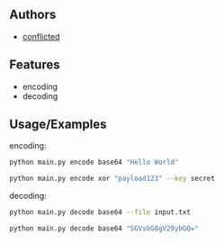 
## Authors

- [conflicted](https://www.github.com/trojaninfect)


## Features

- encoding
- decoding


## Usage/Examples

encoding:
```bash
python main.py encode base64 "Hello World"
```
```bash
python main.py encode xor "payload123" --key secret


```
decoding:
```bash
python main.py decode base64 --file input.txt
```
```bash
python main.py decode base64 "SGVsbG8gV29ybGQ="
